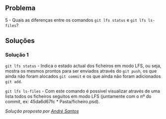 ## Problema

5 - Quais as diferenças entre os comandos `git lfs status` e `git lfs ls-files`?

## Soluções

### Solução 1

`git lfs status` - Indica o estado actual dos ficheiros em modo LFS, ou seja, 
mostra os mesmos prontos para ser enviados através do `git push`, os que ainda não foram alocados `git commit` e os que ainda não foram adicionados `git add`.

`git lfs ls-files` - Com este comando é possivel visualizar através de uma lista todos os ficheiros seguitos em modo LFS (juntamente com o nº do commit, ex: 45da6d67fc * Pasta/ficheiro.psd).

*Solução proposta por [André Santos](https://github.com/Snigy24)*